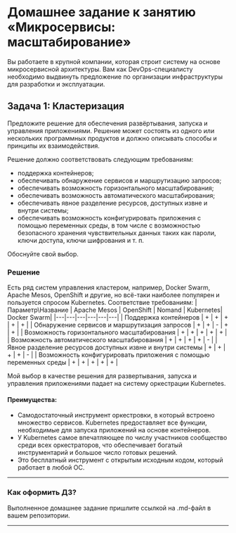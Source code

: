 
# Домашнее задание к занятию «Микросервисы: масштабирование»

Вы работаете в крупной компании, которая строит систему на основе микросервисной архитектуры.
Вам как DevOps-специалисту необходимо выдвинуть предложение по организации инфраструктуры для разработки и эксплуатации.

## Задача 1: Кластеризация

Предложите решение для обеспечения развёртывания, запуска и управления приложениями.
Решение может состоять из одного или нескольких программных продуктов и должно описывать способы и принципы их взаимодействия.

Решение должно соответствовать следующим требованиям:
- поддержка контейнеров;
- обеспечивать обнаружение сервисов и маршрутизацию запросов;
- обеспечивать возможность горизонтального масштабирования;
- обеспечивать возможность автоматического масштабирования;
- обеспечивать явное разделение ресурсов, доступных извне и внутри системы;
- обеспечивать возможность конфигурировать приложения с помощью переменных среды, в том числе с возможностью безопасного хранения чувствительных данных таких как пароли, ключи доступа, ключи шифрования и т. п.

Обоснуйте свой выбор.
### Решение
Есть ряд систем управления кластером, например, Docker Swarm, Apache Mesos, OpenShift и другие, но всё-таки наиболее популярен и пользуется спросом Kubernetes. 
Cоответствие требованиям:
| Параметр\Название | Apache Mesos | OpenShift | Nomand |  Kubernetes|	Docker Swarm|
|---|---|---|---|---|---|
| Поддержка контейнеров | + | + | + | + | + |
| Обнаружение сервисов и маршрутизация запросов | + | + | - | + | + |
| Возможность горизонтального масштабирования | + | + | + | + | + |
| Возможность автоматического масштабирования | + | + | + | + | - |
| Явное разделение ресурсов доступных извне и внутри системы | + | + | + | + | - |
| Возможность конфигурировать приложения с помощью переменных среды | + | + | + | + | + |

Мой выбор в качестве решения для развертывания, запуска и управления приложениями падает на систему оркестрации Kubernetes.

#### Преимущества:

- Самодостаточный инструмент оркестровки, в который встроено множество сервисов. Kubernetes предоставляет все функции, необходимые для запуска приложений на основе контейнеров.
- У Kubernetes самое впечатляющее по числу участников сообщество среди всех оркестраторов, что обеспечивает богатый инструментарий и большое число готовых решений.
- Это бесплатный инструмент с открытым исходным кодом, который работает в любой ОС.


---

### Как оформить ДЗ?

Выполненное домашнее задание пришлите ссылкой на .md-файл в вашем репозитории.

---
